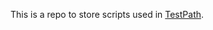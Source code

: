 This is a repo to store scripts used in [TestPath](https://www.roblox.com/games/18953614243/TestPath).
